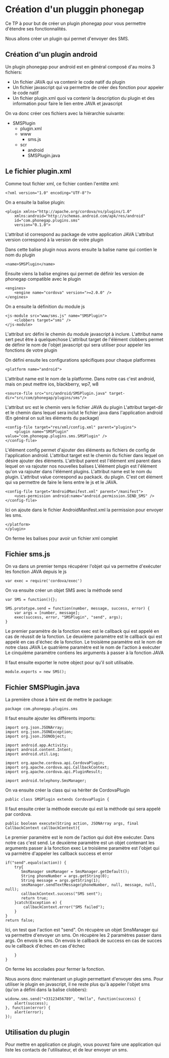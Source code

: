 Création d'un pluggin phonegap
==============================

Ce TP à pour but de créer un plugin phonegap pour vous permettre d'étendre ses fonctionnalités.

Nous allons créer un plugin qui permet d'envoyer des SMS.

Création d'un plugin android
----------------------------

Un plugin phonegap pour android est en général composé d'au moins 3 fichiers:
- Un fichier JAVA qui va contenir le code natif du plugin
- Un fichier javascript qui va permettre de créer des fonction pour appeler le code natif
- Un fichier plugin.xml quoi va contenir la description du plugin et des information pour faire le lien entre JAVA et javascript

On va donc créer ces fichiers avec la hiérarchie suivante:

- SMSPlugin
    - plugin.xml
    - www
        - sms.js
    - scr
        - android
	    - SMSPlugin.java

Le fichier plugin.xml
---------------------

Comme tout fichier xml, ce fichier contien l'entête xml:

    <?xml version="1.0" encoding="UTF-8"?>

On a ensuite la balise plugin:

    <plugin xmlns="http://apache.org/cordova/ns/plugins/1.0"
        xmlns:android="http://schemas.android.com/apk/res/android"
	    id="com.phonegap.plugins.sms"
		version="0.1.0">

L'attribut id correspond au package de votre application JAVA
L'attribut version correspond à la version de votre plugin

Dans cette balise plugin nous avons ensuite la balise name qui contien le nom du plugin

    <name>SMSPlugin</name>

Ensuite viens la balise engines qui permet de définir les version de phonegap compatible avec le plugin

    <engines>
	    <engine name="cordova" version=">=2.0.0" />
    </engines>

On a ensuite la définition du module js

    <js-module src="www/sms.js" name="SMSPlugin">
        <clobbers target="sms" />
	</js-module>

L'attribut src défini le chemin du module javascript à inclure.
L'attribut name sert peut être à quelquechose
L'attribut target de l'élément clobbers permet de définir le nom de l'objet javascript qui sera utiliser pour appeler les fonctions de votre plugin

On défini ensuite les configurations spécifiques pour chaque platformes

    <platform name="android">

L'attribut name est le nom de la platforme. Dans notre cas c'est android, mais on peut mettre ios, blackberry, wp7, w8

    <source-file src="src/android/SMSPlugin.java" target-dir="src/com/phonegap/plugins/sms"/>

L'attribut src est le chemin vers le fichier JAVA du plugin
L'attribut target-dir et le chemin dans lequel sera inclut le fichier java dans l'application android (En général on suit les éléments du package)

    <config-file target="res/xml/config.xml" parent="plugins">
        <plugin name="SMSPlugin" value="com.phonegap.plugins.sms.SMSPlugin" />
    </config-file>

L'élément config permet d'ajouter des éléments au fichiers de config de l'application android.
L'attribut target est le chemin du fichier dans lequel on désire ajouter des éléments.
L'attribut parent est l'élément xml parent dans lequel on va rajouter nos nouvelles balises
L'élément plugin est l'élément qu'on va rajouter dans l'élément plugins.
L'attribut name est le nom du plugin.
L'attribut value correspond au packack.<nom de la class> du plugin. C'est cet élément qui va permettre de faire le liens entre le js et le JAVA.

    <config-file target="AndroidManifest.xml" parent="/manifest">
	    <uses-permission android:name="android.permission.SEND_SMS" />
    </config-file>
	
Ici on ajoute dans le fichier AndroidManifest.xml la permission pour envoyer les sms.

    </platform>
	</plugin>

On ferme les balises pour avoir un fichier xml complet

Fichier sms.js
--------------

On va dans un premier temps récupérer l'objet qui va permettre d'exécuter les fonction JAVA depuis le js

    var exec = require('cordova/exec')

On va ensuite créer un objet SMS avec la méthode send

    var SMS = function(){};

    SMS.prototype.send = function(number, message, success, error) {
        var args = [number, message];
		exec(success, error, "SMSPlugin", "send", args);
    }

Le premier paramètre de la fonction exec est le callback qui est appelé en cas de réussit de la fonction.
Le deuxième paramètre est le callback qui est appelé en cas d'échec de la fonction.
Le troisième paramètre est le nom de notre class JAVA
Le quatrième paramètre est le nom de l'action à exécuter
Le cinquième paramètre contiens les arguments à passer à la fonction JAVA

Il faut ensuite exporter le notre object pour qu'il soit utilisable.

    module.exports = new SMS();

Fichier SMSPlugin.java
----------------------

La première chose à faire est de mettre le package:

    package com.phonegap.plugins.sms

Il faut ensuite ajouter les différents imports:

    import org.json.JSONArray;
	import org.json.JSONException;
	import org.json.JSONObject;

    import android.app.Activity;
    import android.content.Intent;
    import android.util.Log;

    import org.apache.cordova.api.CordovaPlugin;
    import org.apache.cordova.api.CallbackContext;
    import org.apache.cordova.api.PluginResult;

    import android.telephony.SmsManager;

On va ensuite créer la class qui va hériter de CordovaPlugin

    public class SMSPlugin extends CordovaPlugin {
       
Il faut ensuite créer la méthode execute qui est la méthode qui sera appelé par cordova.

    public boolean execute(String action, JSONArray args, final CallbackContext callbackContext){
        
Le premier paramètre est le nom de l'action qui doit être exécuter. Dans notre cas c'est send.
Le deuxième paramètre est un objet contenant les arguments passer à la fonction exec
Le troisième paramètre est l'objet qui va parmètre d'appeler les callback success et error

    if("send".equals(action)) {
        try{
           SmsManager smsManager = SmsManager.getDefault();
		   String phoneNumber = args.getString(0);
		   String message = args.getString(1);
		   smsManager.sendTextMessage(phoneNumber, null, message, null, null);
		   callbackContext.success("SMS sent");
		   return true;
		}catch(Exception e) {
            callbackContext.error("SMS failed");
        }
    }
	return false;

Ici, on test que l'action est "send".
On récupère un objet SmsManager qui va permettre d'envoyer un sms.
On récupère les 2 paramètres passer dans args.
On envois le sms.
On envois le callback de success en cas de succes ou le callback d'échec en cas d'échec

        }
	}

On ferme les accolades pour fermer la fonction.

Nous avons donc maintenant un plugin permettant d'envoyer des sms.
Pour utiliser le plugin en javascript, il ne reste plus qu'à appeler l'objet sms (qu'on a défini dans la balise clobbers):

    widonw.sms.send("+33123456789", "Hello", function(success) {
        alert(success);
    }, function(error) {
        alert(error);
    });

Utilisation du plugin
---------------------

Pour mettre en application ce plugin, vous pouvez faire une application qui liste les contacts de l'utilisateur, et de leur envoyer un sms.
